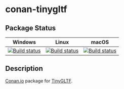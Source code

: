 # conan-tinygltf

## Package Status

| Windows | Linux | macOS |
|:-------:|:-----:|:-----:|
|[![Build status](https://ci.appveyor.com/api/projects/status/a3gjplejeo85rywa/branch/testing%2F2.2.0?svg=true)](https://ci.appveyor.com/project/SpaceIm/conan-tinygltf)|[![Build status](https://github.com/SpaceIm/conan-tinygltf/workflows/.github/workflows/linux.yml/badge.svg?branch=testing%2F2.2.0)](https://github.com/SpaceIm/conan-tinygltf/actions/workflows/linux.yml?query=branch%3Atesting%2F2.2.0)|[![Build status](https://github.com/SpaceIm/conan-tinygltf/workflows/.github/workflows/macos.yml/badge.svg?branch=testing%2F2.2.0)](https://github.com/SpaceIm/conan-tinygltf/actions/workflows/macos.yml?query=branch%3Atesting%2F2.2.0)|

## Description

[Conan.io](https://conan.io) package for [TinyGLTF](https://github.com/syoyo/tinygltf).
